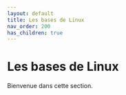 ```yaml
---
layout: default
title: Les bases de Linux
nav_order: 200
has_children: true
---
```


# Les bases de Linux

Bienvenue dans cette section.

